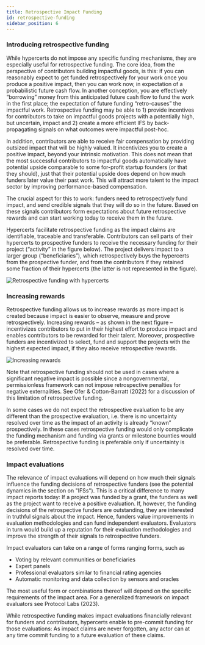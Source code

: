 ```yaml
---
title: Retrospective Impact Funding
id: retrospective-funding
sidebar_position: 6
---
```


### Introducing retrospective funding

While hypercerts do not impose any specific funding mechanisms, they are especially useful for retrospective funding. The core idea, from the perspective of contributors building impactful goods, is this: if you can reasonably expect to get funded retrospectively for your work once you produce a positive impact, then you can work now, in expectation of a probabilistic future cash flow. In another conception, you are effectively “borrowing” money from this anticipated future cash flow to fund the work in the first place; the expectation of future funding “retro-causes” the impactful work. Retrospective funding may be able to 1) provide incentives for contributors to take on impactful goods projects with a potentially high, but uncertain, impact and 2) create a more efficient IFS by back-propagating signals on what outcomes were impactful post-hoc.

In addition, contributors are able to receive fair compensation by providing outsized impact that will be highly valued. It incentivizes you to create a positive impact, beyond your intrinsic motivation. This does not mean that the most successful contributors to impactful goods automatically have potential upside comparable to some for-profit startup founders (or that they should), just that their potential upside does depend on how much funders later value their past work. This will attract more talent to the impact sector by improving performance-based compensation.

The crucial aspect for this to work: funders need to retrospectively fund impact, and send credible signals that they will do so in the future. Based on these signals contributors form expectations about future retrospective rewards and can start working today to receive them in the future.

Hypercerts facilitate retrospective funding as the impact claims are identifiable, traceable and transferable. Contributors can sell parts of their hypercerts to prospective funders to receive the necessary funding for their project (“activity” in the figure below). The project delivers impact to a larger group (“beneficiaries”), which retrospectively buys the hypercerts from the prospective funder, and from the contributors if they retained some fraction of their hypercerts (the latter is not represented in the figure).

![Retrospective funding with hypercerts](../../static/img/retrospective_funding.png)

### Increasing rewards

Retrospective funding allows us to increase rewards as more impact is created because impact is easier to observe, measure and prove retrospectively. Increasing rewards – as shown in the next figure – incentivizes contributors to put in their highest effort to produce impact and enables contributors to be rewarded for their talent. Moreover, prospective funders are incentivized to select, fund and support the projects with the highest expected impact, if they also receive retrospective rewards.

![Increasing rewards](../../static/img/increasing_rewards.png)

Note that retrospective funding should not be used in cases where a significant negative impact is possible since a nongovernmental, permissionless framework can not impose retrospective penalties for negative externalities. See Ofer & Cotton-Barratt (2022) for a discussion of this limitation of retrospective funding.

In some cases we do not expect the retrospective evaluation to be any different than the prospective evaluation, i.e. there is no uncertainty resolved over time as the impact of an activity is already “known” prospectively. In these cases retrospective funding would only complicate the funding mechanism and funding via grants or milestone bounties would be preferable. Retrospective funding is preferable only if uncertainty is resolved over time.

### Impact evaluations

The relevance of impact evaluations will depend on how much their signals influence the funding decisions of retrospective funders (see the potential dynamics in the section on "IFSs"). This is a critical difference to many impact reports today: If a project was funded by a grant, the funders as well as the project want to receive a positive evaluation. If, however, the funding decisions of the retrospective funders are outstanding, they are interested in truthful signals about the impact. Hence, funders value improvements in evaluation methodologies and can fund independent evaluators. Evaluators in turn would build up a reputation for their evaluation methodologies and improve the strength of their signals to retrospective funders.

Impact evaluators can take on a range of forms ranging forms, such as

- Voting by relevant communities or beneficiaries
- Expert panels
- Professional evaluators similar to financial rating agencies
- Automatic monitoring and data collection by sensors and oracles

The most useful form or combinations thereof will depend on the specific requirements of the impact area. For a generalized framework on impact evaluators see Protocol Labs (2023).

While retrospective funding makes impact evaluations financially relevant for funders and contributors, hypercerts enable to pre-commit funding for those evaluations: As impact claims are never forgotten, any actor can at any time commit funding to a future evaluation of these claims.
